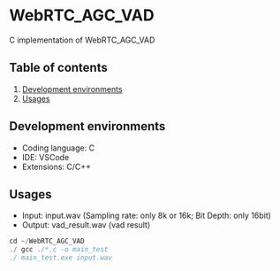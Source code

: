 # WebRTC_AGC_VAD
C implementation of WebRTC_AGC_VAD

## Table of contents
1. [Development environments](#dev_env)
2. [Usages](#usage)

## Development environments <a name="dev_env"></a>
* Coding language: C
* IDE: VSCode
* Extensions: C/C++

## Usages <a name="usage"></a>
* Input: input.wav (Sampling rate: only 8k or 16k; Bit Depth: only 16bit)
* Output: vad_result.wav (vad result)
```c
cd ~/WebRTC_AGC_VAD
./ gcc ./*.c -o main_test
./ main_test.exe input.wav 
```
